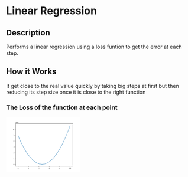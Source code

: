 # Linear Regression
## Description
Performs a linear regression using a loss funtion to get the error at each step. 
## How it Works
It get close to the real value quickly by taking big steps at first but then reducing its step size once it is close to the right function
### The Loss of the function at each point
<img src=Figure_1.png width=200/>
